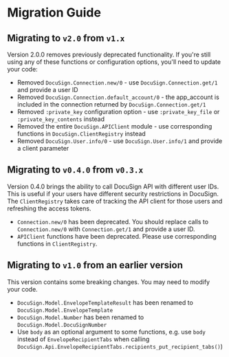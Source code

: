 # Migration Guide

## Migrating to `v2.0` from `v1.x`

Version 2.0.0 removes previously deprecated functionality. If you're still using any of these functions or configuration options, you'll need to update your code:

- Removed `DocuSign.Connection.new/0` - use `DocuSign.Connection.get/1` and provide a user ID
- Removed `DocuSign.Connection.default_account/0` - the app_account is included in the connection returned by `DocuSign.Connection.get/1`
- Removed `:private_key` configuration option - use `:private_key_file` or `:private_key_contents` instead
- Removed the entire `DocuSign.APIClient` module - use corresponding functions in `DocuSign.ClientRegistry` instead
- Removed `DocuSign.User.info/0` - use `DocuSign.User.info/1` and provide a client parameter

## Migrating to `v0.4.0` from `v0.3.x`

Version 0.4.0 brings the ability to call DocuSign API with different user IDs. This is useful if your users have different security restrictions in DocuSign. The `ClientRegistry` takes care of tracking the API client for those users and refreshing the access tokens.

- `Connection.new/0` has been deprecated. You should replace calls to `Connection.new/0` with `Connection.get/1` and provide a user ID.
- `APIClient` functions have been deprecated. Please use corresponding functions in `ClientRegistry`.

## Migrating to `v1.0` from an earlier version

This version contains some breaking changes. You may need to modify your code.

- `DocuSign.Model.EnvelopeTemplateResult` has been renamed to `DocuSign.Model.EnvelopeTemplate`
- `DocuSign.Model.Number` has been renamed to `DocuSign.Model.DocuSignNumber`
- Use `body` as an optional argument to some functions, e.g. use `body` instead of `EnvelopeRecipientTabs` when calling `DocuSign.Api.EnvelopeRecipientTabs.recipients_put_recipient_tabs()`)
